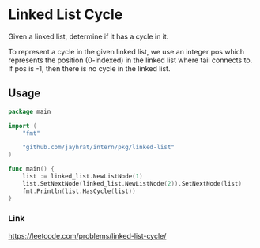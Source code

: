 # Linked List Cycle
Given a linked list, determine if it has a cycle in it.

To represent a cycle in the given linked list, we use an integer pos which represents the position (0-indexed) in the linked list where tail connects to. If pos is -1, then there is no cycle in the linked list.

## Usage
```go
package main

import (
	"fmt"

	"github.com/jayhrat/intern/pkg/linked-list"
)

func main() {
	list := linked_list.NewListNode(1)
	list.SetNextNode(linked_list.NewListNode(2)).SetNextNode(list)
	fmt.Println(list.HasCycle(list))
}
```

### Link
https://leetcode.com/problems/linked-list-cycle/
